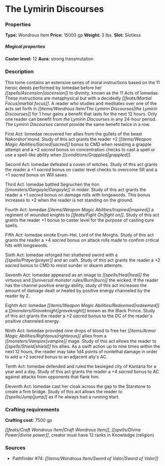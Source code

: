 ﻿---
Title: "The Lymirin Discourses"
Type: "Wondrous Item"
Price: "15000 gp"
Weight: "3 lbs."
Slot: "Slotless"
Caster level: "12"
Aura: "strong transmutation"
Description: |
  "This tome contains an extensive series of moral instructions based on the 11 heroic deeds performed by Iomedae before her ascension to divinity, known as the 11 Acts of Iomedae. These instructions are metaphysical but with a decidedly martial focus. A reader who studies and meditates over one of the acts set forth in the _Lymirin Discourses_ for 1 hour gains a benefit that lasts for the next 12 hours. Only one reader can benefit from the _Lymirin Discourses_ in any 24-hour period. The _Lymirin Discourses_ cannot provide the same benefit twice in a row.
  _First Act_: Iomedae recovered her allies from the gullets of the beast Nakorshor'mond. Study of this act grants the reader +2 sacred bonus to CMD when resisting a grapple attempt and a +2 sacred bonus on concentration checks to cast a spell or use a spell-like ability when grappled.
  _Second Act_: Iomedae defeated a coven of witches. Study of this act grants the reader a +1 sacred bonus on caster level checks to overcome SR and a +1 sacred bonus on Will saves.
  _Third Act_: Iomedae battled Segruchen the Iron Gargoyle in midair. Study of this act grants the reader a +1 sacred bonus on damage rolls with longswords. This bonus increases to +2 when the reader is not standing on the ground.
  _Fourth Act_: Iomedae inspired a regiment of wounded knights to fight on. Study of this act grants the reader +1 bonus to caster level for the purpose of casting _cure_ spells.
  _Fifth Act_: Iomedae smote Erum-Hel, Lord of the Morghs. Study of this act grants the reader a +4 sacred bonus on attack rolls made to confirm critical hits with longswords.
  _Sixth Act_: Iomedae reforged her shattered sword with a prayer and an oath. Study of this act grants the reader a +2 sacred bonus to CMD to resist sunder or disarm attempts.
  _Seventh Act_: Iomedae appeared as an image to heal the virtuous and burn the wicked. If the reader has the channel positive energy ability, study of this act increases the amount of damage dealt or healed by positive energy channeled by the reader by 2.
  _Eighth Act_: Iomedae redeemed a graveknight known as the Black Prince. Study of this act grants the reader a +2 sacred bonus to the DC of the reader's positive channeled energy.
  _Ninth Act_: Iomedae provided nine drops of blood to free her righteous allies from a vampire mage. Study of this act allows the reader to shield his allies. As a swift action up to nine times within the next 12 hours, the reader may take 1d4 points of nonlethal damage in order to add a +2 sacred bonus to an adjacent ally's AC.
  _Tenth Act_: Iomedae defended and ruled the besieged city of Kantaria for a year and a day. Study of this act grants the reader a +4 sacred bonus to AC against attacks from opponents that flank him.
  _Eleventh Act_: Iomedae cast her cloak across the gap to the _Starstone_ to create a firm bridge. Study of this act allows the reader to jump as if he always had a running start."
Crafting cost: "7500 gp"
Sources: "['Pathfinder #74: Sword of Valor']"
---

# The Lymirin Discourses

### Properties

**Type:** Wondrous Item **Price:** 15000 gp **Weight:** 3 lbs. **Slot:** Slotless

##### Magical properties

**Caster level:** 12 **Aura:** strong transmutation

### Description

This tome contains an extensive series of moral instructions based on the 11 heroic deeds performed by Iomedae before her _[[spells/Ascension|ascension]]_ to divinity, known as the 11 Acts of Iomedae. These instructions are metaphysical but with a decidedly _[[feats/Martial Focus|martial focus]]_. A reader who studies and meditates over one of the acts set forth in _[[items/Wondrous Item/The Lymirin Discourses|the Lymirin Discourses]]_ for 1 hour gains a benefit that lasts for the next 12 hours. Only one reader can benefit from _the Lymirin Discourses_ in any 24-hour period. _The Lymirin Discourses_ cannot provide the same benefit twice in a row.

First Act: Iomedae recovered her allies from the gullets of the beast Nakorshor'mond. Study of this act grants the reader +2 _[[items/Weapon Magic Abilities/Sacred|sacred]]_ bonus to CMD when resisting a grapple attempt and a +2 _sacred_ bonus on concentration checks to cast a spell or use a spell-like ability when _[[conditions/Grappled|grappled]]_.

Second Act: Iomedae defeated a coven of witches. Study of this act grants the reader a +1 _sacred_ bonus on caster level checks to overcome SR and a +1 _sacred_ bonus on Will saves.

Third Act: Iomedae battled Segruchen the Iron _[[monsters/Gargoyle|Gargoyle]]_ in midair. Study of this act grants the reader a +1 _sacred_ bonus on damage rolls with longswords. This bonus increases to +2 when the reader is not standing on the ground.

Fourth Act: Iomedae _[[items/Weapon Magic Abilities/Inspired|inspired]]_ a regiment of wounded knights to _[[feats/Fight On|fight on]]_. Study of this act grants the reader +1 bonus to caster level for the purpose of casting cure spells.

Fifth Act: Iomedae smote Erum-Hel, Lord of the Morghs. Study of this act grants the reader a +4 _sacred_ bonus on attack rolls made to confirm critical hits with longswords.

Sixth Act: Iomedae reforged her shattered sword with a _[[spells/Prayer|prayer]]_ and an oath. Study of this act grants the reader a +2 _sacred_ bonus to CMD to resist sunder or disarm attempts.

Seventh Act: Iomedae appeared as an image to _[[spells/Heal|heal]]_ the virtuous and _[[universal monster rules/Burn|burn]]_ the wicked. If the reader has the channel positive energy ability, study of this act increases the amount of damage dealt or healed by positive energy channeled by the reader by 2.

Eighth Act: Iomedae _[[items/Weapon Magic Abilities/Redeemed|redeemed]]_ a _[[monsters/Graveknight|graveknight]]_ known as the Black Prince. Study of this act grants the reader a +2 _sacred_ bonus to the DC of the reader's positive channeled energy.

Ninth Act: Iomedae provided nine drops of blood to free her _[[items/Armor Magic Abilities/Righteous|righteous]]_ allies from a _[[monsters/Vampire|vampire]]_ mage. Study of this act allows the reader to _[[spells/Shield|shield]]_ his allies. As a swift action up to nine times within the next 12 hours, the reader may take 1d4 points of nonlethal damage in order to add a +2 _sacred_ bonus to an adjacent ally's AC.

Tenth Act: Iomedae defended and ruled the besieged city of Kantaria for a year and a day. Study of this act grants the reader a +4 _sacred_ bonus to AC against attacks from opponents that flank him.

Eleventh Act: Iomedae cast her cloak across the gap to the Starstone to create a firm bridge. Study of this act allows the reader to _[[spells/Jump|jump]]_ as if he always had a running start.

### Crafting requirements

**Crafting cost:** 7500 gp

_[[feats/Craft Wondrous Item|Craft Wondrous Item]]_, _[[spells/Divine Power|divine power]]_, creator must have 12 ranks in Knowledge (religion)

### Sources

* Pathfinder #74: _[[items/Wondrous Item/Sword of Valor|Sword of Valor]]_